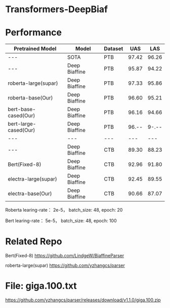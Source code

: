 # Transformers-DeepBiaf


# Performance

| Pretrained Model  | Model | Dataset | UAS | LAS |
| ------------- | ------------- |------------- |------------- |-------------|
| ---  | SOTA | PTB  |  97.42 | 96.26		
| ---  | Deep Biaffine | PTB  |  95.87 | 94.22	
| roberta-large(supar)  | Deep Biaffine | PTB  |  97.33  | 95.86
| roberta-base(Our)  | Deep Biaffine | PTB  |  96.60  | 95.21
| bert-base-cased(Our)  | Deep Biaffine | PTB  |  96.16  | 94.66
| bert-large-cased(Our)  | Deep Biaffine | PTB  |  96.--  | 9-.--
| ---| ---| ---| ---| ---|
| ---  | Deep Biaffine | CTB  |  89.30 | 88.23
| Bert(Fixed-8)  | Deep Biaffine | CTB  |  92.96 | 91.80
| electra-large(supar)  | Deep Biaffine | CTB  |  92.45  | 89.55
| electra-base(Our)  | Deep Biaffine | CTB  |  90.66  | 87.07

Roberta learing-rate： 2e-5， batch_size: 48, epoch: 20

Bert  learing-rate： 5e-5， batch_size: 48, epoch: 100
#  Related Repo
Bert(Fixed-8)  https://github.com/LindgeW/BiaffineParser

roberta-large(supar)  https://github.com/yzhangcs/parser

# File: giga.100.txt
https://github.com/yzhangcs/parser/releases/download/v1.1.0/giga.100.zip

